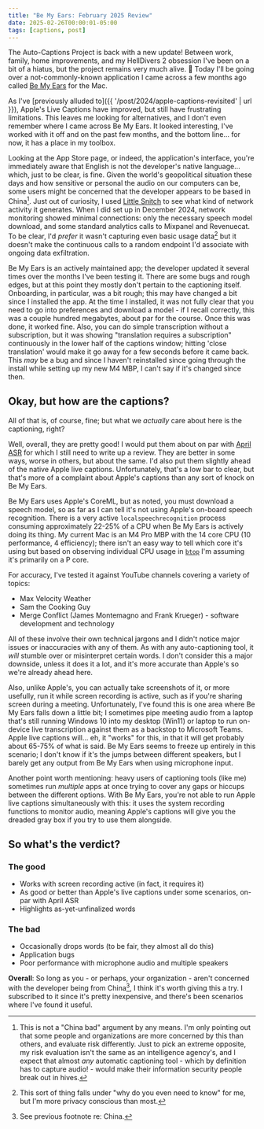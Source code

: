```yaml
---
title: "Be My Ears: February 2025 Review"
date: 2025-02-26T00:00:01-05:00
tags: [captions, post]
---
```


The Auto-Captions Project is back with a new update! Between work, family, home improvements, and my HellDivers 2 obsession I've been on a bit of a hiatus, but the project remains very much alive. 🙂 Today I'll be going over a not-commonly-known application I came across a few months ago called [Be My Ears](https://apps.apple.com/us/app/be-my-ears-live-caption/id1577662679?mt=12) for the Mac.
<!-- more -->

As I've [previously alluded to]({{ '/post/2024/apple-captions-revisited' | url }}), Apple's Live Captions have improved, but still have frustrating limitations. This leaves me looking for alternatives, and I don't even remember where I came across Be My Ears. It looked interesting, I've worked with it off and on the past few months, and the bottom line... for now, it has a place in my toolbox.

Looking at the App Store page, or indeed, the application's interface, you're immediately aware that English is not the developer's native language... which, just to be clear, is fine. Given the world's geopolitical situation these days and how sensitive or personal the audio on our computers can be, some users might be concerned that the developer appears to be based in China[^1]. Just out of curiosity, I used [Little Snitch](https://www.obdev.at/products/littlesnitch/index.html) to see what kind of network activity it generates. When I did set up in December 2024, network monitoring showed minimal connections: only the necessary speech model download, and some standard analytics calls to Mixpanel and Revenuecat. To be clear, I'd _prefer_ it wasn't capturing even basic usage data[^3] but it doesn't make the continuous calls to a random endpoint I'd associate with ongoing data exfiltration.

Be My Ears is an actively maintained app; the developer updated it several times over the months I've been testing it. There are some bugs and rough edges, but at this point they mostly don't pertain to the captioning itself. Onboarding, in particular, was a bit rough; this may have changed a bit since I installed the app. At the time I installed, it was not fully clear that you need to go into preferences and download a model - if I recall correctly, this was a couple hundred megabytes, about par for the course. Once this was done, it worked fine. Also, you can do simple transcription without a subscription, but it was showing "translation requires a subscription" continuously in the lower half of the captions window; hitting 'close translation' would make it go away for a few seconds before it came back. This _may_ be a bug and since I haven't reinstalled since going through the install while setting up my new M4 MBP, I can't say if it's changed since then.

## Okay, but how are the captions?

All of that is, of course, fine; but what we _actually_ care about here is the captioning, right?

Well, overall, they are pretty good! I would put them about on par with [April ASR](https://github.com/abb128/april-asr) for which I still need to write up a review. They are better in some ways, worse in others, but about the same. I'd also put them slightly ahead of the native Apple live captions. Unfortunately, that's a low bar to clear, but that's more of a complaint about Apple's captions than any sort of knock on Be My Ears.

Be My Ears uses Apple's CoreML, but as noted, you must download a speech model, so as far as I can tell it's not using Apple's on-board speech recognition. There is a very active `localspeechrecognition` process consuming approximately 22-25% of a CPU when Be My Ears is actively doing its thing. My current Mac is an M4 Pro MBP with the 14 core CPU (10 performance, 4 efficiency); there isn't an easy way to tell which core it's using but based on observing individual CPU usage in [`btop`](https://github.com/aristocratos/btop) I'm assuming it's primarily on a P core.

For accuracy, I've tested it against YouTube channels covering a variety of topics:

- Max Velocity Weather
- Sam the Cooking Guy
- Merge Conflict (James Montemagno and Frank Krueger) - software development and technology

All of these involve their own technical jargons and I didn't notice major issues or inaccuracies with any of them. As with any auto-captioning tool, it _will_ stumble over or misinterpret certain words. I don't consider this a major downside, unless it does it a lot, and it's more accurate than Apple's so we're already ahead here.

Also, unlike Apple's, you can actually take screenshots of it, or more usefully, run it while screen recording is active, such as if you're sharing screen during a meeting. Unfortunately, I've found this is one area where Be My Ears falls down a little bit; I sometimes pipe meeting audio from a laptop that's still running Windows 10 into my desktop (Win11) or laptop to run on-device live transcription against them as a backstop to Microsoft Teams. Apple live captions will... eh, it "works" for this, in that it will get probably about 65-75% of what is said. Be My Ears seems to freeze up entirely in this scenario; I don't know if it's the jumps between different speakers, but I barely get any output from Be My Ears when using microphone input.

Another point worth mentioning: heavy users of captioning tools (like me) sometimes run _multiple_ apps at once trying to cover any gaps or hiccups between the different options. With Be My Ears, you're not able to run Apple live captions simultaneously with this: it uses the system recording functions to monitor audio, meaning Apple's captions will give you the dreaded gray box if you try to use them alongside.

## So what's the verdict?

### The good

- Works with screen recording active (in fact, it requires it)
- As good or better than Apple's live captions under some scenarios, on-par with April ASR
- Highlights as-yet-unfinalized words

### The bad

- Occasionally drops words (to be fair, they almost all do this)
- Application bugs
- Poor performance with microphone audio and multiple speakers

**Overall**: So long as you - or perhaps, your organization - aren't concerned with the developer being from China[^2], I think it's worth giving this a try. I subscribed to it since it's pretty inexpensive, and there's been scenarios where I've found it useful.

[^1]: This is not a "China bad" argument by any means. I'm only pointing out that some people and organizations are more concerned by this than others, and evaluate risk differently. Just to pick an extreme opposite, my risk evaluation isn't the same as an intelligence agency's, and I expect that almost _any_ automatic captioning tool - which by definition has to capture audio! - would make their information security people break out in hives.

[^2]: See previous footnote re: China.

[^3]: This sort of thing falls under "why do you even need to know" for me, but I'm more privacy conscious than most.
